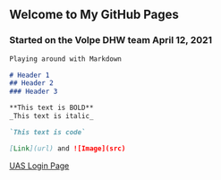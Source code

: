 ## Welcome to My GitHub Pages

### Started on the Volpe DHW team April 12, 2021

```markdown
Playing around with Markdown

# Header 1
## Header 2
### Header 3

**This text is BOLD**
_This text is italic_

`This text is code`

[Link](url) and ![Image](src)
```
[UAS Login Page](http://vapw091v/uas/pages/login.aspx)
